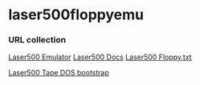 # laser500floppyemu

### URL collection
[Laser500 Emulator](https://github.com/nippur72/laser500emu)
[Laser500 Docs](https://github.com/Bonstra/laser500-doc)
[Laser500 Floppy.txt](https://github.com/Bonstra/laser500-doc/blob/master/floppy.txt)

[Laser500 Tape DOS bootstrap](https://github.com/nippur72/laser500emu/tree/gh-pages/software/tape-dos-bootstraper)
